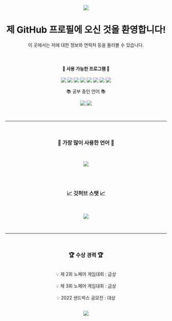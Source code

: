 <p align="center">
<img src = "https://capsule-render.vercel.app/api?type=waving&color=gradient&height=200&section=header&text=8Sehyun&fontSize=85">
</p>

<div align=center>

# <center>제 GitHub 프로필에 오신 것을 환영합니다!</center>
<center> 이 곳에서는 저에 대한 정보와 연락처 등을 둘러볼 수 있습니다.</center>
<br>

</br>
 
#### <center>🔧 사용 가능한 프로그램 🔧</center>

</div>

<p align="center">
<img src = "https://img.shields.io/badge/Unity-FAFAFA?style=for-the-badge&logo=Unity&logoColor=black">
<img src = "https://img.shields.io/badge/github-%23121011.svg?style=for-the-badge&logo=github&logoColor=white">
<img src = "https://img.shields.io/badge/VS-AC58FA.svg?style=for-the-badge&logo=VisualStudio&logoColor=white">
<img src = "https://img.shields.io/badge/VSC-2E9AFE.svg?style=for-the-badge&logo=VisualStudioCode&logoColor=white">
<img src = "https://img.shields.io/badge/Blender-585858?style=for-the-badge&logo=Blender&logoColor=White">
<img src = "https://img.shields.io/badge/Rblx_Studio-FAFAFA?style=for-the-badge&logo=RobloxStudio&logoColor=White">
<img src = "https://img.shields.io/badge/scratch-FE9A2E.svg?style=for-the-badge&logo=scratch&logoColor=white">
<img src = "https://img.shields.io/badge/Notion-FAFAFA?style=for-the-badge&logo=Notion&logoColor=black">
</p>  

<div align="center">
<center>📚 공부 중인 언어 📚</center>
</div>

<p align="center">
<img src = "https://img.shields.io/badge/C%23-BF00FF?style=for-the-badge&logo=Csharp&logoColor=white">
<img src = "https://img.shields.io/badge/Lua-0404B4?style=for-the-badge&logo=Lua&logoColor=white">
</p>
<br>

----------

<br>

### <center>📃 가장 많이 사용한 언어 📃</center>
<br>

<p align="center">
<img src = "https://github-readme-stats.vercel.app/api/top-langs/?username=8Sehyun&layout=compact&theme=tokyonight">
</p>
<br>

<br>

### <center>📈 깃허브 스탯 📈
<br>

<p align="center">
<img src = "https://github-readme-stats.vercel.app/api?username=8Sehyun&show_icons=true&theme=tokyonight">
</p>

<br>

----------

<br>

### <center>🏆 **수상 경력** 🏆</center>
<br>
<center>💡 제 2회 노페어 게임대회 : 금상</center><br>
<center>💡 제 3회 노페어 게임대회 : 금상</center><br>
<center>💡 2022 샌드박스 공모전 : 대상</center><br>

<p align="center">
<img src = "https://capsule-render.vercel.app/api?type=waving&color=gradient&height=200&section=footer">